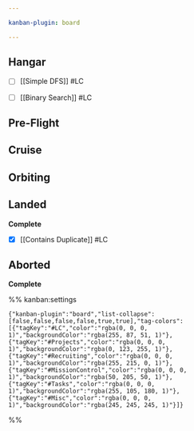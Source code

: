 ```yaml
---

kanban-plugin: board

---
```


## Hangar

- [ ] [[Simple DFS]] #LC
- [ ] [[Binary Search]] #LC


## Pre-Flight



## Cruise



## Orbiting



## Landed

**Complete**
- [x] [[Contains Duplicate]] #LC


## Aborted

**Complete**




%% kanban:settings
```
{"kanban-plugin":"board","list-collapse":[false,false,false,false,true,true],"tag-colors":[{"tagKey":"#LC","color":"rgba(0, 0, 0, 1)","backgroundColor":"rgba(255, 87, 51, 1)"},{"tagKey":"#Projects","color":"rgba(0, 0, 0, 1)","backgroundColor":"rgba(0, 123, 255, 1)"},{"tagKey":"#Recruiting","color":"rgba(0, 0, 0, 1)","backgroundColor":"rgba(255, 215, 0, 1)"},{"tagKey":"#MissionControl","color":"rgba(0, 0, 0, 1)","backgroundColor":"rgba(50, 205, 50, 1)"},{"tagKey":"#Tasks","color":"rgba(0, 0, 0, 1)","backgroundColor":"rgba(255, 105, 180, 1)"},{"tagKey":"#Misc","color":"rgba(0, 0, 0, 1)","backgroundColor":"rgba(245, 245, 245, 1)"}]}
```
%%